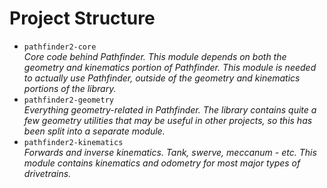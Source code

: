 <h1>Project Structure</h1>
<ul>
  <li>
    <code>pathfinder2-core</code><br>
    <i>Core code behind Pathfinder. This module depends on both the geometry and
    kinematics portion of Pathfinder. This module is needed to actually use Pathfinder,
    outside of the geometry and kinematics portions of the library.</i>
  </li>
  <li>
    <code>pathfinder2-geometry</code><br>
    <i>Everything geometry-related in Pathfinder. The library contains quite a few
    geometry utilities that may be useful in other projects, so this has been split
    into a separate module.</i>
  </li>
  <li>
    <code>pathfinder2-kinematics</code><br>
    <i>Forwards and inverse kinematics. Tank, swerve, meccanum - etc. This module
    contains kinematics and odometry for most major types of drivetrains.</i>
  </li>
</ul>
